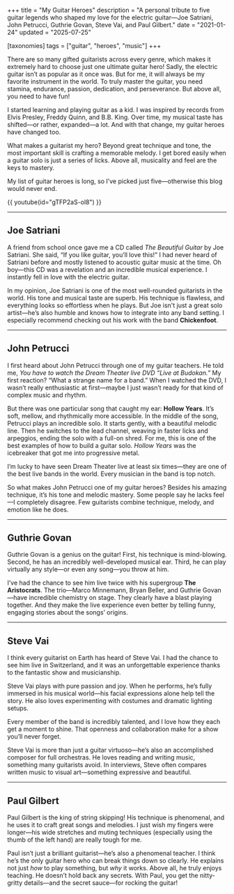 +++
title = "My Guitar Heroes"
description = "A personal tribute to five guitar legends who shaped my love for the electric guitar—Joe Satriani, John Petrucci, Guthrie Govan, Steve Vai, and Paul Gilbert."
date = "2021-01-24"
updated = "2025-07-25"

[taxonomies]
tags = ["guitar", "heroes", "music"]
+++

There are so many gifted guitarists across every genre, which makes it extremely hard to choose just one ultimate guitar hero! Sadly, the electric guitar isn’t as popular as it once was. But for me, it will always be my favorite instrument in the world. To truly master the guitar, you need stamina, endurance, passion, dedication, and perseverance. But above all, you need to have fun!

I started learning and playing guitar as a kid. I was inspired by records from Elvis Presley, Freddy Quinn, and B.B. King. Over time, my musical taste has shifted—or rather, expanded—a lot. And with that change, my guitar heroes have changed too. 

What makes a guitarist my hero? Beyond great technique and tone, the most important skill is crafting a memorable melody. I get bored easily when a guitar solo is just a series of licks. Above all, musicality and feel are the keys to mastery.

My list of guitar heroes is long, so I’ve picked just five—otherwise this blog would never end.

{{ youtube(id="gTFP2aS-ol8") }}

---

## Joe Satriani

A friend from school once gave me a CD called *The Beautiful Guitar* by Joe Satriani. She said, “If you like guitar, you’ll love this!” I had never heard of Satriani before and mostly listened to acoustic guitar music at the time. Oh boy—this CD was a revelation and an incredible musical experience. I instantly fell in love with the electric guitar.

In my opinion, Joe Satriani is one of the most well-rounded guitarists in the world. His tone and musical taste are superb. His technique is flawless, and everything looks so effortless when he plays. But Joe isn't just a great solo artist—he’s also humble and knows how to integrate into any band setting. I especially recommend checking out his work with the band **Chickenfoot**.

---

## John Petrucci

I first heard about John Petrucci through one of my guitar teachers. He told me, *You have to watch the Dream Theater live DVD “Live at Budokan.”* My first reaction? “What a strange name for a band.” When I watched the DVD, I wasn’t really enthusiastic at first—maybe I just wasn’t ready for that kind of complex music and rhythm.

But there was one particular song that caught my ear: **Hollow Years**. It’s soft, mellow, and rhythmically more accessible. In the middle of the song, Petrucci plays an incredible solo. It starts gently, with a beautiful melodic line. Then he switches to the lead channel, weaving in faster licks and arpeggios, ending the solo with a full-on shred. For me, this is one of the best examples of how to build a guitar solo. *Hollow Years* was the icebreaker that got me into progressive metal.

I’m lucky to have seen Dream Theater live at least six times—they are one of the best live bands in the world. Every musician in the band is top notch.

So what makes John Petrucci one of my guitar heroes? Besides his amazing technique, it’s his tone and melodic mastery. Some people say he lacks feel—I completely disagree. Few guitarists combine technique, melody, and emotion like he does.

---

## Guthrie Govan

Guthrie Govan is a genius on the guitar! First, his technique is mind-blowing. Second, he has an incredibly well-developed musical ear. Third, he can play virtually any style—or even any song—you throw at him.

I’ve had the chance to see him live twice with his supergroup **The Aristocrats**. The trio—Marco Minnemann, Bryan Beller, and Guthrie Govan—have incredible chemistry on stage. They clearly have a blast playing together. And they make the live experience even better by telling funny, engaging stories about the songs’ origins.

---

## Steve Vai

I think every guitarist on Earth has heard of Steve Vai. I had the chance to see him live in Switzerland, and it was an unforgettable experience thanks to the fantastic show and musicianship.

Steve Vai plays with pure passion and joy. When he performs, he’s fully immersed in his musical world—his facial expressions alone help tell the story. He also loves experimenting with costumes and dramatic lighting setups.

Every member of the band is incredibly talented, and I love how they each get a moment to shine. That openness and collaboration make for a show you’ll never forget.

Steve Vai is more than just a guitar virtuoso—he’s also an accomplished composer for full orchestras. He loves reading and writing music, something many guitarists avoid. In interviews, Steve often compares written music to visual art—something expressive and beautiful.

---

## Paul Gilbert

Paul Gilbert is the king of string skipping! His technique is phenomenal, and he uses it to craft great songs and melodies. I just wish my fingers were longer—his wide stretches and muting techniques (especially using the thumb of the left hand) are really tough for me.

Paul isn’t just a brilliant guitarist—he’s also a phenomenal teacher. I think he’s the only guitar hero who can break things down so clearly. He explains not just *how* to play something, but *why* it works. Above all, he truly enjoys teaching. He doesn’t hold back any secrets. With Paul, you get the nitty-gritty details—and the secret sauce—for rocking the guitar!
